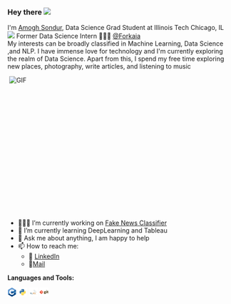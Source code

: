 ### Hey there <img src="https://media.giphy.com/media/hvRJCLFzcasrR4ia7z/giphy.gif" width="25px">

I'm [Amogh Sondur](https://amoghsondur.com/), Data Science Grad Student at Illinois Tech Chicago, IL <img src="https://media.giphy.com/media/WUlplcMpOCEmTGBtBW/giphy.gif" width="30"> Former Data Science Intern 🙍🏽‍♂️ [@Forkaia](https://www.forkaia.com/)
<br>
My interests can be broadly classified in Machine Learning, Data Science ,and NLP. I have immense love for technology and I'm currently exploring the realm of Data Science. Apart from this, I spend my free time exploring new places, photography, write articles, and listening to music

  <img align="right" alt="GIF" src="https://github.com/abhisheknaiidu/abhisheknaiidu/blob/master/code.gif?raw=true" width="500" height="320" />
  

- 👨🏽‍💻 I’m currently working on [Fake News Classifier](https://github.com/Amoghvs/Fake-News-Classifier)
- 🌱 I’m currently learning DeepLearning and Tableau
- 💬 Ask me about anything, I am happy to help
- 📫 How to reach me: 
  - :office: [LinkedIn](https://www.linkedin.com/in/amoghsondur/)
  - :email:[Mail](mailto:asondur@hawk.iit.edu)
  
  
**Languages and Tools:**  

<code><img height="20" src="https://raw.githubusercontent.com/github/explore/80688e429a7d4ef2fca1e82350fe8e3517d3494d/topics/cpp/cpp.png"></code>
<code><img height="20" src="https://raw.githubusercontent.com/github/explore/80688e429a7d4ef2fca1e82350fe8e3517d3494d/topics/python/python.png"></code>
<code><img height="20" src="https://raw.githubusercontent.com/github/explore/80688e429a7d4ef2fca1e82350fe8e3517d3494d/topics/mysql/mysql.png"></code>
<code><img height="20" src="https://raw.githubusercontent.com/github/explore/80688e429a7d4ef2fca1e82350fe8e3517d3494d/topics/git/git.png"></code>

